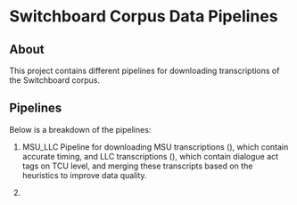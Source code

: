 # Switchboard Corpus Data Pipelines

## About

This project contains different pipelines for downloading transcriptions of
the Switchboard corpus.

## Pipelines

Below is a breakdown of the pipelines:

1. MSU_LLC
   Pipeline for downloading MSU transcriptions (),
   which contain accurate timing, and LLC transcriptions (),
   which contain dialogue act tags on TCU level, and merging these transcripts
   based on the heuristics to improve data quality.

2.
